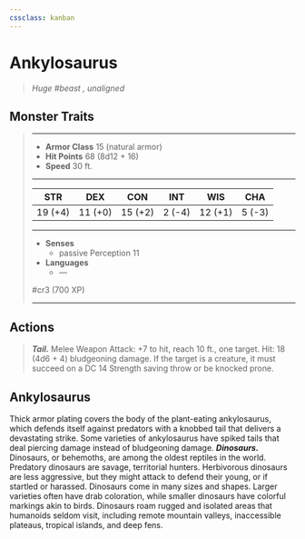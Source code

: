 ```yaml
---
cssclass: kanban
---
```


# Ankylosaurus
>*Huge #beast , unaligned*
## Monster Traits
>___
>- **Armor Class** 15 (natural armor)
>- **Hit Points** 68 (8d12 + 16)
>- **Speed** 30 ft.
>___
>|STR|DEX|CON|INT|WIS|CHA|
>|:---:|:---:|:---:|:---:|:---:|:---:|
>|19 (+4)|11 (+0)|15 (+2)|2 (-4)|12 (+1)|5 (-3)|
>___
>- **Senses**
>	 - passive Perception 11
>- **Languages**
>	 - —
>
> #cr3 (700 XP)
>___
## Actions
>***Tail.*** Melee Weapon Attack: +7 to hit, reach 10 ft., one target. Hit: 18 (4d6 + 4) bludgeoning damage. If the target is a creature, it must succeed on a DC 14 Strength saving throw or be knocked prone.
## Ankylosaurus
Thick armor plating covers the body of the plant-eating ankylosaurus, which defends itself against predators with a knobbed tail that delivers a devastating strike. Some varieties of ankylosaurus have spiked tails that deal piercing damage instead of bludgeoning damage.
***Dinosaurs.*** Dinosaurs, or behemoths, are among the oldest reptiles in the world. Predatory dinosaurs are savage, territorial hunters. Herbivorous dinosaurs are less aggressive, but they might attack to defend their young, or if startled or harassed.
Dinosaurs come in many sizes and shapes. Larger varieties often have drab coloration, while smaller dinosaurs have colorful markings akin to birds. Dinosaurs roam rugged and isolated areas that humanoids seldom visit, including remote mountain valleys, inaccessible plateaus, tropical islands, and deep fens.